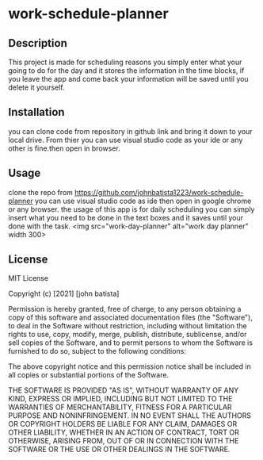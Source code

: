 # work-schedule-planner
## Description
This project is made for scheduling reasons you simply enter what your going to do for the day and it stores the information in the time blocks, if you leave the app and come back your information will be saved until you delete it yourself. 

## Installation
 you can clone code from repository in github link and bring it down to your local drive. From thier you can use visual studio code as your ide or any other is fine.then open in browser.
## Usage
 clone the repo from https://github.com/johnbatista1223/work-schedule-planner you can use visual studio code as ide then open in google chrome or any browser. the usage of this app is for daily scheduling you can simply insert what you need to be done in the text boxes and it saves until your done with the task.
 <img src="work-day-planner" alt="work day planner" width 300>

## License
MIT License

Copyright (c) [2021] [john batista]

Permission is hereby granted, free of charge, to any person obtaining a copy
of this software and associated documentation files (the "Software"), to deal
in the Software without restriction, including without limitation the rights
to use, copy, modify, merge, publish, distribute, sublicense, and/or sell
copies of the Software, and to permit persons to whom the Software is
furnished to do so, subject to the following conditions:

The above copyright notice and this permission notice shall be included in all
copies or substantial portions of the Software.

THE SOFTWARE IS PROVIDED "AS IS", WITHOUT WARRANTY OF ANY KIND, EXPRESS OR
IMPLIED, INCLUDING BUT NOT LIMITED TO THE WARRANTIES OF MERCHANTABILITY,
FITNESS FOR A PARTICULAR PURPOSE AND NONINFRINGEMENT. IN NO EVENT SHALL THE
AUTHORS OR COPYRIGHT HOLDERS BE LIABLE FOR ANY CLAIM, DAMAGES OR OTHER
LIABILITY, WHETHER IN AN ACTION OF CONTRACT, TORT OR OTHERWISE, ARISING FROM,
OUT OF OR IN CONNECTION WITH THE SOFTWARE OR THE USE OR OTHER DEALINGS IN THE
SOFTWARE.